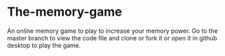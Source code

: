 # The-memory-game
An online memory game to play to increase your memory power.
Go to the master branch to view the code file and clone or fork it or open it in github desktop to play the game.
